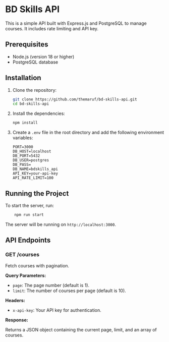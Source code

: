 # BD Skills API

This is a simple API built with Express.js and PostgreSQL to manage courses. It includes rate limiting and API key.

## Prerequisites

- Node.js (version 18 or higher)
- PostgreSQL database

## Installation

1. Clone the repository:

   ```bash
   git clone https://github.com/themaruf/bd-skills-api.git
   cd bd-skills-api
   ```

2. Install the dependencies:

   ```bash
   npm install
   ```

3. Create a `.env` file in the root directory and add the following environment variables:

    ```plaintext 
    PORT=3000
    DB_HOST=localhost
    DB_PORT=5432
    DB_USER=postgres
    DB_PASS=
    DB_NAME=bdskills_api
    API_KEY=your-api-key
    API_RATE_LIMIT=100
    ```

## Running the Project

To start the server, run:

```bash 
    npm run start
```


The server will be running on `http://localhost:3000`.

## API Endpoints

### GET /courses

Fetch courses with pagination.

**Query Parameters:**

- `page`: The page number (default is 1).
- `limit`: The number of courses per page (default is 10).

**Headers:**

- `x-api-key`: Your API key for authentication.

**Response:**

Returns a JSON object containing the current page, limit, and an array of courses.